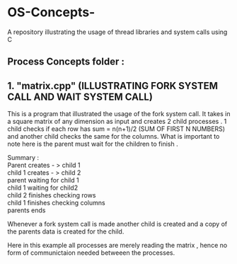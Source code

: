 # OS-Concepts-
A repository illustrating the usage of thread libraries and system calls using C

## Process Concepts folder : 
## 1. "matrix.cpp" (ILLUSTRATING FORK SYSTEM CALL AND WAIT SYSTEM CALL) 
  This is a program that illustrated the usage of the fork system call. It takes in a square matrix of any dimension as input 
  and creates 2 child processes . 1 child checks if each row has sum = n(n+1)/2 (SUM OF FIRST N NUMBERS) and another child 
  checks the same for the columns. 
  What is important to note here is the parent must wait for the children to finish . 
  
  Summary : <br/>
  Parent creates - >  child 1 <br/>
  child 1 creates - > child 2 <br/>
  parent waiting for child 1 <br/>
  child 1 waiting for child2 <br/>
  child 2 finishes checking rows <br/>
  child 1 finishes checking columns <br/>
  parents ends <br/>
  
  Whenever a fork system call is made another child is created and a copy of the parents data is created for the child.<break>
  
  Here in this example all processes are merely reading the matrix , hence no form of communictaion needed betweeen the 
  processes.
  
